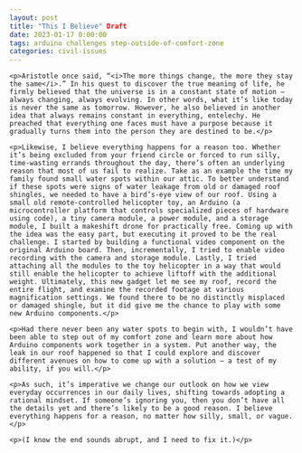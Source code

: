 ```yaml
---
layout: post
title: "This I Believe" Draft
date: 2023-01-17 0:00:00
tags: arduino challenges step-outside-of-comfort-zone
categories: civil-issues
---
```


<div>

    <p>Aristotle once said, “<i>The more things change, the more they stay the same</i>.” In his quest to discover the true meaning of life, he firmly believed that the universe is in a constant state of motion — always changing, always evolving. In other words, what it’s like today is never the same as tomorrow. However, he also believed in another idea that always remains constant in everything, entelechy. He preached that everything one faces must have a purpose because it gradually turns them into the person they are destined to be.</p>

    <p>Likewise, I believe everything happens for a reason too. Whether it’s being excluded from your friend circle or forced to run silly, time-wasting errands throughout the day, there’s often an underlying reason that most of us fail to realize. Take as an example the time my family found small water spots within our attic. To better understand if these spots were signs of water leakage from old or damaged roof shingles, we needed to have a bird’s-eye view of our roof. Using a small old remote-controlled helicopter toy, an Arduino (a microcontroller platform that controls specialized pieces of hardware using code), a tiny camera module, a power module, and a storage module, I built a makeshift drone for practically free. Coming up with the idea was the easy part, but executing it proved to be the real challenge. I started by building a functional video component on the original Arduino board. Then, incrementally, I tried to enable video recording with the camera and storage module. Lastly, I tried attaching all the modules to the toy helicopter in a way that would still enable the helicopter to achieve liftoff with the additional weight. Ultimately, this new gadget let me see my roof, record the entire flight, and examine the recorded footage at various magnification settings. We found there to be no distinctly misplaced or damaged shingle, but it did give me the chance to play with some new Arduino components.</p>

    <p>Had there never been any water spots to begin with, I wouldn’t have been able to step out of my comfort zone and learn more about how Arduino components work together in a system. Put another way, the leak in our roof happened so that I could explore and discover different avenues on how to come up with a solution — a test of my ability, if you will.</p>

    <p>As such, it’s imperative we change our outlook on how we view everyday occurrences in our daily lives, shifting towards adopting a rational mindset. If someone’s ignoring you, then you don’t have all the details yet and there’s likely to be a good reason. I believe everything happens for a reason, no matter how silly, small, or vague.</p>

    <p>(I know the end sounds abrupt, and I need to fix it.)</p>

</div>
